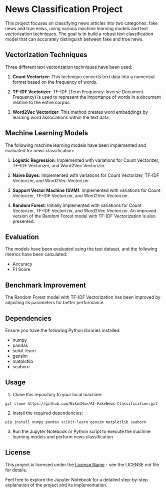 # News Classification Project

This project focuses on classifying news articles into two categories: fake news and true news, using various machine learning models and text vectorization techniques. The goal is to build a robust text classification model that can accurately distinguish between fake and true news.

## Vectorization Techniques

Three different text vectorization techniques have been used:

1. **Count Vectorizer**: This technique converts text data into a numerical format based on the frequency of words.

2. **TF-IDF Vectorizer**: TF-IDF (Term Frequency-Inverse Document Frequency) is used to represent the importance of words in a document relative to the entire corpus.

3. **Word2Vec Vectorizer**: This method creates word embeddings by learning word associations within the text data.

## Machine Learning Models

The following machine learning models have been implemented and evaluated for news classification:

1. **Logistic Regression**: Implemented with variations for Count Vectorizer, TF-IDF Vectorizer, and Word2Vec Vectorizer.

2. **Naive Bayes**: Implemented with variations for Count Vectorizer, TF-IDF Vectorizer, and Word2Vec Vectorizer.

3. **Support Vector Machine (SVM)**: Implemented with variations for Count Vectorizer, TF-IDF Vectorizer, and Word2Vec Vectorizer.

4. **Random Forest**: Initially implemented with variations for Count Vectorizer, TF-IDF Vectorizer, and Word2Vec Vectorizer. An improved version of the Random Forest model with TF-IDF Vectorization is also presented.

## Evaluation

The models have been evaluated using the test dataset, and the following metrics have been calculated:

- Accuracy
- F1 Score

## Benchmark Improvement

The Random Forest model with TF-IDF Vectorization has been improved by adjusting its parameters for better performance.

## Dependencies

Ensure you have the following Python libraries installed:

- numpy
- pandas
- scikit-learn
- gensim
- matplotlib
- seaborn

## Usage

1. Clone this repository to your local machine:

```git clone https://github.com/NikosMav/AI-FakeNews-Classification.git```

2. Install the required dependencies:

```pip install numpy pandas scikit-learn gensim matplotlib seaborn```

3. Run the Jupyter Notebook or Python script to execute the machine learning models and perform news classification.

## License

This project is licensed under the [License Name](LISENCE.md) - see the LICENSE.md file for details.

Feel free to explore the Jupyter Notebook for a detailed step-by-step explanation of the project and its implementation.
